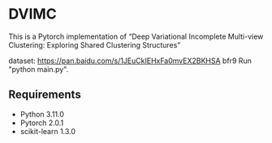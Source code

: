 # DVIMC

This is a Pytorch implementation of “Deep Variational Incomplete Multi-view Clustering: Exploring Shared Clustering Structures”

dataset: https://pan.baidu.com/s/1JEuCkIEHxFa0mvEX2BKHSA bfr9
Run "python main.py".
## Requirements

- Python 3.11.0
- Pytorch 2.0.1
- scikit-learn 1.3.0
